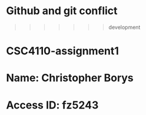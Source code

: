 # Github and git conflict

>>>>>>> development
# CSC4110-assignment1
# Name: Christopher Borys
# Access ID: fz5243
